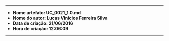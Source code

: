 -----
* **Nome artefato: UC_0021_1.0.md**
* **Nome do autor: Lucas Vinicios Ferreira Silva**
* **Data de criação: 21/06/2016**
* **Hora de criação: 12:06:09**
-------

